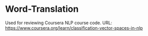 # Word-Translation
Used for reviewing Coursera NLP course code. URL: https://www.coursera.org/learn/classification-vector-spaces-in-nlp

